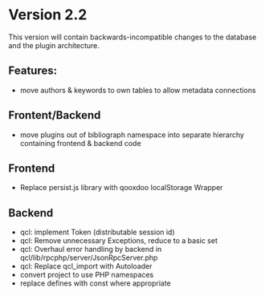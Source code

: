 Version 2.2
===========
This version will contain backwards-incompatible changes to the database and the plugin architecture.


Features:
---------
- move authors & keywords to own tables to allow metadata connections

Frontent/Backend
----------------
- move plugins out of bibliograph namespace into separate hierarchy containing frontend & backend code

Frontend
--------
- Replace persist.js library with qooxdoo localStorage Wrapper

Backend
-------
- qcl: implement Token (distributable session id)
- qcl: Remove unnecessary Exceptions, reduce to a basic set
- qcl: Overhaul error handling by backend in qcl/lib/rpcphp/server/JsonRpcServer.php
- qcl: Replace qcl_import with Autoloader
- convert project to use PHP namespaces
- replace defines with const where appropriate


